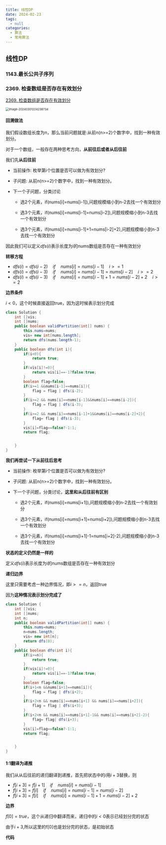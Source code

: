 ```yaml
---
title: 线性DP
date: 2024-02-23
tags: 
  - null
categories:  
  - 算法
  - 常用算法
---
```


## 线性DP

### 1143.最长公共子序列

### 2369. 检查数组是否存在有效划分

[2369. 检查数组是否存在有效划分](https://leetcode.cn/problems/check-if-there-is-a-valid-partition-for-the-array/)

<img src="https://typora-1309665611.cos.ap-nanjing.myqcloud.com/typora/image-20240301224238734.png" alt="image-20240301224238734" style="zoom:67%;" />

#### 回溯做法

我们假设数组长度为n，那么当前问题就是:从前n(n>=2)个数字中，找到一种有效划分。

对于一个数组，一般存在两种思考方向，**从前往后或者从后往前**

我们先**从后往前**

- 当前操作: 枚举第i个位置是否可以做为有效划分?

- 子问题: 从前n(n>=2)个数字中，找到一种有效划分。

- 下一个子问题，分类讨论

  - 选2个元素，if(nums[i]=nums[i-1]),问题规模缩小到n-2去找一个有效划分

  - 选3个元素，if(nums[i]=nums[i-1]=nums[i-2]),问题规模缩小到n-3去找一个有效划分

  - 选3个元素，if(nums[i]=nums[i-1]+1=nums[i-2]+2),问题规模缩小到n-3去找一个有效划分

因此我们可以定义$dfs(i)$表示长度为i的nums数组是否存在一种有效划分

**转移方程**

- $dfs(i)=dfs(i-2) \quad if\quad  nums[i]=nums[i-1] \quad i>=1$
- $dfs(i)=dfs(i-3) \quad if\quad  nums[i]=nums[i-1]=nums[i-2]\quad i>=2$
- $dfs(i)=dfs(i-3) \quad if\quad  nums[i]=nums[i-1]+1=nums[i-2]+2\quad i>=2$

**边界条件**

$i<0$，这个时候直接返回true，因为这时候表示划分完成

```java
class Solution {
    int []vis;
    int []nums;
    public boolean validPartition(int[] nums) {
        this.nums=nums;
        vis= new int[nums.length];
        return dfs(nums.length-1);
    }
    public boolean dfs(int i){
        if(i<0){
            return true;
        }
        if(vis[i]!=0){
            return vis[i]==-1?false:true;
        }
        boolean flag=false;
        if(i>=1 &&nums[i-1]==nums[i]){
            flag = flag | dfs(i-2);
        }
        if(i>=2 && nums[i]==nums[i-1]&&nums[i]==nums[i-2]){
            flag = flag | dfs(i-3);
        }
        if(i>=2 && nums[i]==nums[i-1]+1&&nums[i]==nums[i-2]+2){
            flag= flag | dfs(i-3);
        }
        vis[i]=flag==false?-1:1;
        return flag;


    }
}
```

**我们再尝试一下从前往后思考**

- 当前操作: 枚举第i个位置是否可以做为有效划分?

- 子问题: 从前n(n>=2)个数字中，找到一种有效划分。

- 下一个子问题，分类讨论，**这里和从后往前有区别**

  - 选2个元素，if(nums[i]=nums[i+1]),问题规模缩小到n-2去找一个有效划分

  - 选3个元素，if(nums[i]=nums[i+1]=nums[i+2]),问题规模缩小到n-3去找一个有效划分

  - 选3个元素，if(nums[i]=nums[i+1]-1=nums[i+2]-2),问题规模缩小到n-3去找一个有效划分

**状态的定义仍然是一样的**

定义$dfs(i)$表示长度为i的nums数组是否存在一种有效划分

**递归边界**

这里只需要考虑一种边界情况，即$i>=n$，返回true

因为**这种情况表示划分完成了**

```java
class Solution {
    int []vis;
    int []nums;
    int n;
    public boolean validPartition(int[] nums) {
        this.nums=nums;
        n=nums.length;
        vis= new int[n];
        return dfs(0);
    }
    public boolean dfs(int i){
        if(i>=n){
            return true;
        }
        if(vis[i]!=0){
            return vis[i]==-1?false:true;
        }
        boolean flag=false;
        if(i+1<n &&nums[i+1]==nums[i]){
            flag = flag | dfs(i+2);
        }
        if(i+2<n && nums[i]==nums[i+1] && nums[i]==nums[i+2]){
            flag = flag | dfs(i+3);
        }
        if(i+2<n && nums[i]==nums[i+1]-1&& nums[i]==nums[i+2]-2){
            flag= flag| dfs(i+3);
        }
        vis[i]=flag==false?-1:1;
        return flag;


    }
}
```

#### 1:1翻译为递推

我们从从后往前的递归翻译到递推，首先把状态中的$i$用$i+3$替换，则

- $f[i+3]=f[i+1] \quad if\quad  nums[i]=nums[i-1]$
- $f[i+3]=f[i] \quad if\quad  nums[i]=nums[i-1]=nums[i-2]$
- $f[i+3]=f[i] \quad if\quad  nums[i]=nums[i-1]+1=nums[i-2]+2$

**边界**

$f[0]=true$，这个从递归中翻译而来，递归中的$i<0$表示已经划分完的状态

由于$i+3$,所以这里的f[0]也是划分完的状态，是初始状态

**代码**
